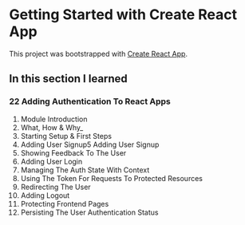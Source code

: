 # Getting Started with Create React App

This project was bootstrapped with [Create React App](https://github.com/facebook/create-react-app).

## In this section I learned
### 22 Adding Authentication To React Apps
1. Module Introduction
2. What, How & Why_
4. Starting Setup & First Steps
5. Adding User Signup5 Adding User Signup
6. Showing Feedback To The User
7. Adding User Login
8. Managing The Auth State With Context
9. Using The Token For Requests To Protected Resources
10. Redirecting The User
11. Adding Logout
12. Protecting Frontend Pages
13. Persisting The User Authentication Status
